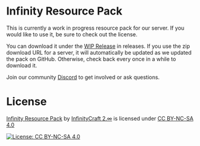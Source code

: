 # Infinity Resource Pack

This is currently a work in progress resource pack for our server. If you would like to use it, be sure
to check out the license.

You can download it under the [WIP Release](https://github.com/InfinityCraft-2/infinity-resource-pack/releases/tag/wip) in releases. If you use the zip download URL for a server, it will automatically be updated as we
updated the pack on GitHub. Otherwise, check back every once in a while to download it.

Join our community [Discord](https://discord.gg/vey9uKqGdU) to get involved or ask questions.

# License

<p xmlns:dct="http://purl.org/dc/terms/" xmlns:cc="http://creativecommons.org/ns#" class="license-text"><a rel="cc:attributionURL" property="dct:title" href="https://github.com/InfinityCraft-2/infinity-resource-pack">Infinity Resource Pack</a> by <a href="https://playinfinitycraft.com">InfinityCraft 2.∞</a> is licensed under <a rel="license" href="https://creativecommons.org/licenses/by-nc-sa/4.0">CC BY-NC-SA 4.0</a></p>

[![License: CC BY-NC-SA 4.0](https://licensebuttons.net/l/by-nc-sa/4.0/88x31.png)](https://creativecommons.org/licenses/by-nc-sa/4.0/)